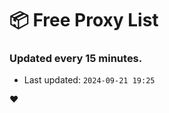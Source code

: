 # :package: Free Proxy List
### Updated every 15 minutes.

- Last updated: `2024-09-21 19:25`

:heart:
